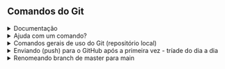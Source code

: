 ## Comandos do Git

<details>
<summary>Documentação</summary>
  
https://git-scm.com/docs/git

</details>
<details>
<summary>Ajuda com um comando?</summary>

```
git help commit
```

```
git commit --help
```

</details>
<details>
<summary>Comandos gerais de uso do Git (repositório local)</summary>

```
git init
```

```
git config --global user.name "nomedeusuario"
```  

```
git config --global user.email "emaildeusuario"
```
  
```
git config user.name "nomedeusuario"
```  

```
git config user.email "emaildeusuario"
```
  
```
git add .
```
  
```
git add -A
```

```
git add --all
```

```
git add segundo_arquivo.txt
```

```
git commit -m "texto para explicar funcionalidades implementadas"
```

```
git commit _m "texto para explicar funcionalidades implementadas"
```

```
git commit segundo_arquivo.txt -m "texto para explicar funcionalidades implementadas"
```
  
```
git branch
```

```
git branch nova_branch
```

```
git checkout nova-branch
```

</details>
<details>
<summary>Enviando (push) para o GitHub após a primeira vez - tríade do dia a dia</summary>
  
```
git remote add origin https://github.com/NOMEDEUSUARIO/NOMEDOPROJETO.git
```

```
git branch -M main
```

```
git push -u origin main
```
 
</details>
<details>
<summary>Renomeando branch de master para main</summary>
</details>
